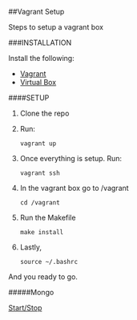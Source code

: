 ##Vagrant Setup

Steps to setup a vagrant box

###INSTALLATION

Install the following:

* [Vagrant](http://downloads.vagrantup.com/tags/v1.2.2)
* [Virtual Box](https://www.virtualbox.org/wiki/Downloads)

####SETUP

1. Clone the repo
2. Run:

    ```vagrant up```
3. Once everything is setup. Run:

    ```vagrant ssh```
4. In the vagrant box go to /vagrant

    ```cd /vagrant```
5. Run the Makefile

    ```make install```
6. Lastly,

    ```source ~/.bashrc```

And you ready to go.

#####Mongo


[Start/Stop](http://docs.mongodb.org/manual/tutorial/install-mongodb-on-ubuntu/#controlling-mongodb)

